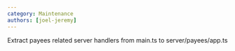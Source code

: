 ```yaml
---
category: Maintenance
authors: [joel-jeremy]
---
```


Extract payees related server handlers from main.ts to server/payees/app.ts